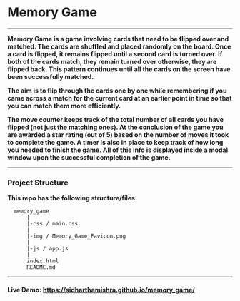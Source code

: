 # Memory Game
___

**Memory Game is a game involving cards that need to be flipped over and matched. The cards are shuffled and placed randomly on the board. Once a card is flipped, it remains flipped until a second card is turned over. If both of the cards match, they remain turned over otherwise, they are flipped back. This pattern continues until all the cards on the screen have been successfully matched.**

**The aim is to flip through the cards one by one while remembering if you came across a match for the current card at an earlier point in time so that you can match them more efficiently.**

**The move counter keeps track of the total number of all cards you have flipped (not just the matching ones). At the conclusion of the game you are awarded a star rating (out of 5) based on the number of moves it took to complete the game. A timer is also in place to keep track of how long you needed to finish the game. All of this info is displayed inside a modal window upon the successful completion of the game.**


---

### Project Structure

**This repo has the following structure/files:**

```
  memory_game
      |
      |-css / main.css
      |
      |-img / Memory_Game_Favicon.png
      |
      |-js / app.js
      |
      index.html
      README.md
```


___

#### Live Demo: https://sidharthamishra.github.io/memory_game/
